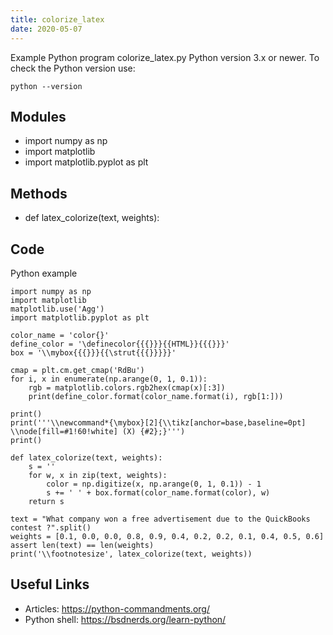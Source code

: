 ```yaml
---
title: colorize_latex
date: 2020-05-07
---
```

Example Python program colorize_latex.py
Python version 3.x or newer.
To check the Python version use:

    python --version

## Modules

* import numpy as np
* import matplotlib
* import matplotlib.pyplot as plt

## Methods

* def latex_colorize(text, weights):

## Code

Python example

    import numpy as np
    import matplotlib
    matplotlib.use('Agg')
    import matplotlib.pyplot as plt
    
    color_name = 'color{}'
    define_color = '\definecolor{{{}}}{{HTML}}{{{}}}'
    box = '\\mybox{{{}}}{{\strut{{{}}}}}'
    
    cmap = plt.cm.get_cmap('RdBu')
    for i, x in enumerate(np.arange(0, 1, 0.1)):
        rgb = matplotlib.colors.rgb2hex(cmap(x)[:3])
        print(define_color.format(color_name.format(i), rgb[1:]))
    
    print()
    print('''\\newcommand*{\mybox}[2]{\\tikz[anchor=base,baseline=0pt] \\node[fill=#1!60!white] (X) {#2};}''')
    print()
    
    def latex_colorize(text, weights):
        s = ''
        for w, x in zip(text, weights):
            color = np.digitize(x, np.arange(0, 1, 0.1)) - 1
            s += ' ' + box.format(color_name.format(color), w)
        return s
    
    text = "What company won a free advertisement due to the QuickBooks contest ?".split()
    weights = [0.1, 0.0, 0.0, 0.8, 0.9, 0.4, 0.2, 0.2, 0.1, 0.4, 0.5, 0.6]
    assert len(text) == len(weights)
    print('\\footnotesize', latex_colorize(text, weights))

## Useful Links

- Articles: https://python-commandments.org/
- Python shell: https://bsdnerds.org/learn-python/
